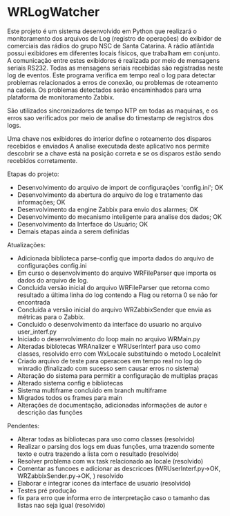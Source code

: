 # WRLogWatcher
Este projeto é um sistema desenvolvido em Python que realizará o monitoramento dos arquivos de Log (registro de operações) do exibidor de comerciais das rádios do grupo NSC de Santa Catarina.
A rádio atlântida possui exibidores em diferentes locais físicos, que trabalham em conjunto. A comunicação entre estes exibidores é realizada por meio de mensagens seriais RS232. 
Todas as mensagens seriais recebidas são registradas neste log de eventos. 
Este programa verifica em tempo real o log para detectar problemas relacionados a erros de conexão, ou problemas de roteamento na cadeia.
Os problemas detectados serão encaminhados para uma plataforma de monitoramento Zabbix.

São utilizados sincronizadores de tempo NTP em todas as maquinas, e os erros sao verificados por meio de analise do timestamp de registros dos logs.

Uma chave nos exibidores do interior define o roteamento dos disparos recebidos e enviados
A analise executada deste aplicativo nos permite descobrir se a chave está na posição correta e se os disparos estão sendo recebidos corretamente.

Etapas do projeto:
 - Desenvolvimento do arquivo de import de configurações 'config.ini'; OK
 - Desenvolvimento da abertura do arquivo de log e tratamento das informações; OK
 - Desenvolvimento da engine Zabbix para envio dos alarmes; OK
 - Desenvolvimento do mecanismo inteligente para analise dos dados; OK
 - Desenvolvimento da Interface do Usuário; OK
 - Demais etapas ainda a serem definidas

Atualizações:
- Adicionada biblioteca parse-config que importa dados do arquivo de configurações config.ini
- Em curso o desenvolvimento do arquivo WRFileParser que importa os dados do arquivo de log.
- Concluida versão inicial do arquivo WRFileParser que retorna como resultado a última linha do log contendo a Flag ou retorna 0 se não for encontrada
- Concluida a versão inicial do arquivo WRZabbixSender que envia as métricas para o Zabbix.
- Concluido o desenvolvimento da interface do usuario no arquivo user_interf.py
- Iniciado o desenvolvimento do loop main no arquivo WRMain.py
- Alteradas biblotecas WRAnalizer e WRUserInterf para uso como classes, resolvido erro com WxLocale substituindo o metodo LocaleInit
- Criado arquivo de teste para operacoes em tempo real no log do winradio (finalizado com sucesso sem causar erros no sistema)
- Alteração do sistema para permitir a configuração de multiplas praças 
- Alterado sistema config e bibliotecas
- Sistema multiframe concluido em branch multiframe
- Migrados todos os frames para main
- Alterações de documentação, adicionadas informações de autor e descrição das funções


Pendentes:
 - Alterar todas as bibliotecas para uso como classes (resolvido)
 - Realizar o parsing dos logs em duas funções, uma trazendo somente texto e outra trazendo a lista com o resultado (resolvido)
 - Resolver problema com wx task relacionado ao locale (resolvido)
 - Comentar as funcoes e adicionar as descricoes (WRUserInterf.py->OK, WRZabbixSender.py->OK, ) resolvido
 - Elaborar e integrar icones da interface de usuario (resolvido)
 - Testes pré produção
 - fix para erro que informa erro de interpretação caso o tamanho das listas nao seja igual (resolvido)
